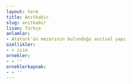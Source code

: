 ```yaml
---
layout: term
title: Anıtkabir
slug: anitkabir
lisan: Türkçe
anlamlar:
- Atatürk'ün mezarının bulunduğu anıtsal yapı
ozellikler:
- - isim
ornekler:
- - ''
orneklerkaynak:
- - ''
---
```


